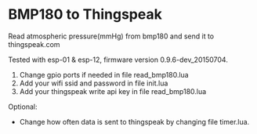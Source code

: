 # BMP180 to Thingspeak

Read atmospheric pressure(mmHg) from bmp180 and send it to thingspeak.com

Tested with esp-01 & esp-12, firmware version 0.9.6-dev_20150704.

1. Change gpio ports if needed in file read_bmp180.lua
2. Add your wifi ssid and password in file init.lua
3. Add your thingspeak write api key in file read_bmp180.lua

Optional:

* Change how often data is sent to thingspeak by changing file timer.lua.